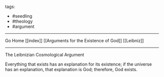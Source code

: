 tags:
- #seedling 
- #theology
- #argument 
---

Go Home [[index]]
[[Arguments for the Existence of God]]
[[Leibniz]]

---

The Leibnizian Cosmological Argument

Everything that exists has an explanation for its existence; if the universe has an explanation, that explanation is God; therefore, God exists.